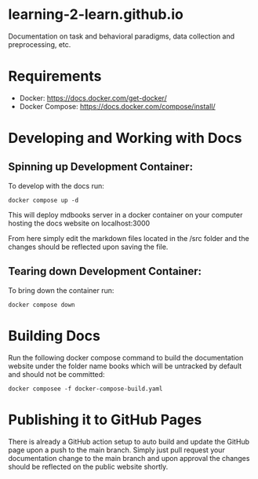 # learning-2-learn.github.io
Documentation on task and behavioral paradigms, data collection and preprocessing, etc. 

# Requirements
- Docker: https://docs.docker.com/get-docker/
- Docker Compose: https://docs.docker.com/compose/install/

# Developing and Working with Docs

## Spinning up Development Container:
To develop with the docs run:
```
docker compose up -d
```
This will deploy mdbooks server in a docker container on your computer hosting the docs website on localhost:3000

From here simply edit the markdown files located in the /src folder and the changes should be reflected upon saving the file.

## Tearing down Development Container:
To bring down the container run:
```
docker compose down
```

# Building Docs
Run the following docker compose command to build the documentation website under the folder name books which will be untracked by default and should not be committed:
```
docker composee -f docker-compose-build.yaml
```

# Publishing it to GitHub Pages
There is already a GitHub action setup to auto build and update the GitHub page upon a push to the main branch. Simply just pull request your documentation change to the main branch and upon approval the changes should be reflected on the public website shortly.